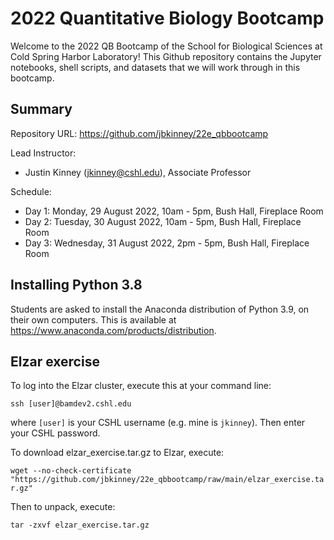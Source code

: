 # 2022 Quantitative Biology Bootcamp

Welcome to the 2022 QB Bootcamp of the School for Biological Sciences at Cold Spring Harbor Laboratory! This Github repository contains the Jupyter notebooks, shell scripts, and datasets that we will work through in this bootcamp. 

## Summary

Repository URL: https://github.com/jbkinney/22e_qbbootcamp

Lead Instructor: 
- Justin Kinney (<jkinney@cshl.edu>), Associate Professor

Schedule:
- Day 1: Monday, 29 August 2022, 10am - 5pm, Bush Hall, Fireplace Room
- Day 2: Tuesday, 30 August 2022, 10am - 5pm, Bush Hall, Fireplace Room
- Day 3: Wednesday, 31 August 2022, 2pm - 5pm, Bush Hall, Fireplace Room

## Installing Python 3.8 

Students are asked to install the Anaconda distribution of Python 3.9, on their own computers. This is available at https://www.anaconda.com/products/distribution. 

## Elzar exercise

To log into the Elzar cluster, execute this at your command line:

```ssh [user]@bamdev2.cshl.edu```

where ``[user]`` is your CSHL username (e.g. mine is ``jkinney``). Then enter your CSHL password. 

To download elzar_exercise.tar.gz to Elzar, execute:

```wget --no-check-certificate "https://github.com/jbkinney/22e_qbbootcamp/raw/main/elzar_exercise.tar.gz"```

Then to unpack, execute:

```tar -zxvf elzar_exercise.tar.gz```
